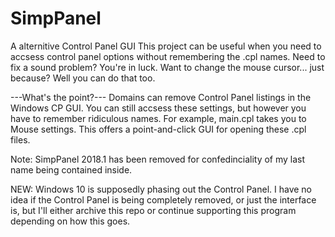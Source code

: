 # SimpPanel
A alternitive Control Panel GUI
This project can be useful when you need to accsess control panel options without remembering the .cpl names.
Need to fix a sound problem? You're in luck.
Want to change the mouse cursor... just because? Well you can do that too.

---What's the point?---
Domains can remove Control Panel listings  in the Windows CP GUI. You can still accsess these settings, but however you have to remember ridiculous names.
For example, main.cpl takes you to Mouse settings. 
This offers a point-and-click GUI for opening these .cpl files.

Note: SimpPanel 2018.1 has been removed for confedinciality of my last name being contained inside.


NEW: Windows 10 is supposedly phasing out the Control Panel. I have no idea if the Control Panel is being completely removed, or just the interface is, but I'll either archive this repo or continue supporting this program depending on how this goes.
